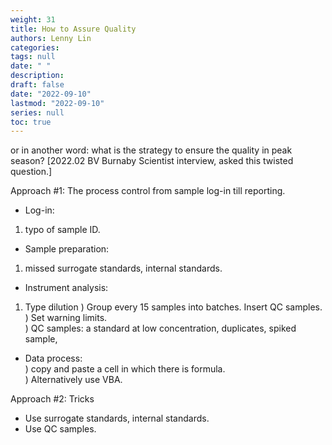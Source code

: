 ```yaml
---
weight: 31
title: How to Assure Quality
authors: Lenny Lin
categories: 
tags: null
date: " "
description: 
draft: false
date: "2022-09-10"
lastmod: "2022-09-10"
series: null
toc: true
---
```


or in another word: what is the strategy to ensure the quality in peak season? 
[2022.02 BV Burnaby Scientist interview, asked this twisted question.]

Approach #1: The process control from sample log-in till reporting.  
* Log-in:  
1) typo of sample ID.  

* Sample preparation:  
1) missed surrogate standards, internal standards.  

* Instrument analysis:
1) Type dilution
) Group every 15 samples into batches. Insert QC samples.  
) Set warning limits.  
) QC samples: a standard at low concentration, duplicates, spiked sample,   

* Data process:  
) copy and paste a cell in which there is formula.   
) Alternatively use VBA.  


Approach #2: Tricks
* Use surrogate standards, internal standards.  
* Use QC samples.  

